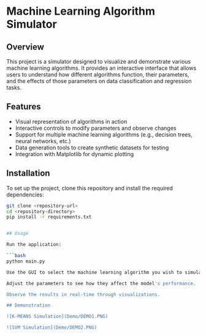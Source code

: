# Machine Learning Algorithm Simulator

## Overview

This project is a simulator designed to visualize and demonstrate various machine learning algorithms. It provides an interactive interface that allows users to understand how different algorithms function, their parameters, and the effects of those parameters on data classification and regression tasks.

## Features

- Visual representation of algorithms in action
- Interactive controls to modify parameters and observe changes
- Support for multiple machine learning algorithms (e.g., decision trees, neural networks, etc.)
- Data generation tools to create synthetic datasets for testing
- Integration with Matplotlib for dynamic plotting

## Installation

To set up the project, clone this repository and install the required dependencies:

```bash
git clone <repository-url>
cd <repository-directory>
pip install -r requirements.txt


## Usage

Run the application:

```bash
python main.py

Use the GUI to select the machine learning algorithm you wish to simulate.

Adjust the parameters to see how they affect the model's performance.

Observe the results in real-time through visualizations.

## Demonstration

![K-MEANS Simulation](Demo/DEMO1.PNG)

![SVM Simulation](Demo/DEMO2.PNG)
